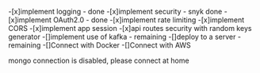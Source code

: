 -[x]implement logging - done
-[x]implement security - snyk done
-[x]implement OAuth2.0 - done
-[x]implement rate limiting
-[x]implement CORS
-[x]implement app session
-[x]api routes security with random keys generator
-[]implement use of kafka - remaining
-[]deploy to a server -  remaining
-[]Connect with Docker
-[]Connect with AWS


mongo connection is disabled, please connect at home
 